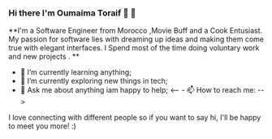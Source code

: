 ### Hi there I'm Oumaima Toraif :partying_face: :wave:

**I'm a Software Engineer from Morocco ,Movie Buff and a Cook Entusiast.
My passion for software lies with dreaming up ideas and making them come true with elegant interfaces.
I Spend most of the time doing voluntary work and new projects .
**

- 🌱 I’m currently learning anything;
- 🔭 I’m currently exploring new things in tech;
- 💬 Ask me about anything iam happy to help;
<-- - 📫 How to reach me: -->

 I love connecting with different people so if you want to say hi, I'll be happy to meet you more! :)


